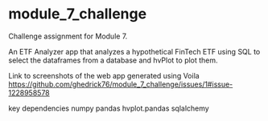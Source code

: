 # module_7_challenge
Challenge assignment for Module 7.  


An ETF Analyzer app that analyzes a hypothetical FinTech ETF using SQL to select the dataframes from a database and hvPlot to plot them.

Link to screenshots of the web app generated using Voila
https://github.com/ghedrick76/module_7_challenge/issues/1#issue-1228958578


key dependencies
numpy
pandas
hvplot.pandas
sqlalchemy


